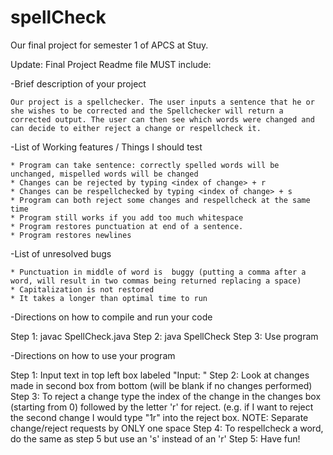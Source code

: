 # spellCheck
Our final project for semester 1 of APCS at Stuy.

Update: Final Project Readme file MUST include:

-Brief description of your project

    Our project is a spellchecker. The user inputs a sentence that he or she wishes to be corrected and the Spellchecker will return a corrected output. The user can then see which words were changed and can decide to either reject a change or respellcheck it.

-List of Working features / Things I should test

    * Program can take sentence: correctly spelled words will be unchanged, mispelled words will be changed
    * Changes can be rejected by typing <index of change> + r
    * Changes can be respellchecked by typing <index of change> + s
    * Program can both reject some changes and respellcheck at the same time
    * Program still works if you add too much whitespace
    * Program restores punctuation at end of a sentence.
    * Program restores newlines

-List of unresolved bugs

    * Punctuation in middle of word is  buggy (putting a comma after a word, will result in two commas being returned replacing a space)
    * Capitalization is not restored
    * It takes a longer than optimal time to run
    

-Directions on how to compile and run your code 

Step 1: javac SpellCheck.java
Step 2: java SpellCheck
Step 3: Use program


-Directions on how to use your program

Step 1: Input text in top left box labeled "Input: "
Step 2: Look at changes made in second box from bottom (will be blank if no changes performed)
Step 3: To reject a change type the index of the change in the changes box (starting from 0) followed by the letter 'r' for reject. (e.g. if I want to reject the second change I would type "1r" into the reject box.
     NOTE: Separate change/reject requests by ONLY one space
Step 4: To respellcheck a word, do the same as step 5 but use an 's' instead of an 'r'
Step 5: Have fun!
